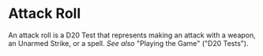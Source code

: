 # Attack Roll

An attack roll is a D20 Test that represents making an attack with a weapon, an Unarmed Strike, or a spell. *See also* "Playing the Game" ("D20 Tests").
